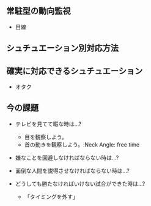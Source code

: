 



## 常駐型の動向監視

- 目線


## シュチュエーション別対応方法


## 確実に対応できるシュチュエーション

- オタク



## 今の課題

- テレビを見てて暇な時は...?
    - 目を観察しよう。
    - 首の動きを観察しよう。:Neck Angle: free time


- 嫌なことを回避しなければならない時は...?


- 面倒な人間を説得させなければならない時は...?


- どうしても勝たなければいけない試合ができた時は...?
    - 「タイミングを外す」















